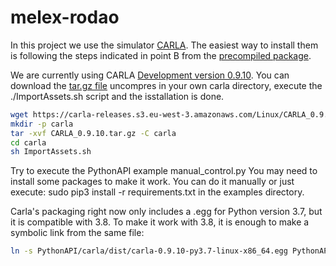 # melex-rodao

In this project we use the simulator [CARLA](https://carla.readthedocs.io/en/latest/start_quickstart).
The easiest way to install them is following the steps indicated in point B from the [precompiled package](https://carla.readthedocs.io/en/latest/start_quickstart/#b-package-installation).

We are currently using CARLA [Development version 0.9.10](https://github.com/carla-simulator/carla/blob/master/Docs/download.md). You can download the [tar.gz file](https://carla-releases.s3.eu-west-3.amazonaws.com/Linux/CARLA_0.9.10.tar.gz) uncompres in your own carla directory, execute the ./ImportAssets.sh script and the isstallation is done.
```bash
wget https://carla-releases.s3.eu-west-3.amazonaws.com/Linux/CARLA_0.9.10.tar.gz
mkdir -p carla
tar -xvf CARLA_0.9.10.tar.gz -C carla 
cd carla
sh ImportAssets.sh
```
Try to execute the PythonAPI example manual_control.py
You may need to install some packages to make it work. You can do it manually or just execute:
sudo pip3 install -r requirements.txt
in the examples directory.

Carla's packaging right now only includes a .egg for Python version 3.7, but it is compatible with 3.8. To make it work with 3.8, it is enough to make a symbolic link from the same file:
```bash
ln -s PythonAPI/carla/dist/carla-0.9.10-py3.7-linux-x86_64.egg PythonAPI/carla/dist/carla-0.9.10-py3.8-linux-x86_64.egg
```

 


<!--stackedit_data:
eyJoaXN0b3J5IjpbLTUwNDA2NzYxMSwxNjQwOTY4NDYwLC04Mj
g5OTM4MjAsMTEyNzE1NDY0NSwxNDM0ODkzMzEsMTY3ODcyOTU4
MywzNTgyMzY3ODZdfQ==
-->